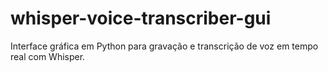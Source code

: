 # whisper-voice-transcriber-gui
Interface gráfica em Python para gravação e transcrição de voz em tempo real com Whisper.
